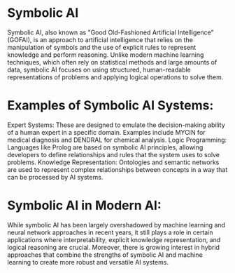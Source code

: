 # Symbolic AI

Symbolic AI, also known as "Good Old-Fashioned Artificial Intelligence" (GOFAI), is an approach to artificial intelligence that relies on the manipulation of symbols and the use of explicit rules to represent knowledge and perform reasoning. Unlike modern machine learning techniques, which often rely on statistical methods and large amounts of data, symbolic AI focuses on using structured, human-readable representations of problems and applying logical operations to solve them.

# Examples of Symbolic AI Systems:
Expert Systems: These are designed to emulate the decision-making ability of a human expert in a specific domain. Examples include MYCIN for medical diagnosis and DENDRAL for chemical analysis.
Logic Programming: Languages like Prolog are based on symbolic AI principles, allowing developers to define relationships and rules that the system uses to solve problems.
Knowledge Representation: Ontologies and semantic networks are used to represent complex relationships between concepts in a way that can be processed by AI systems.

# Symbolic AI in Modern AI:
While symbolic AI has been largely overshadowed by machine learning and neural network approaches in recent years, it still plays a role in certain applications where interpretability, explicit knowledge representation, and logical reasoning are crucial. Moreover, there is growing interest in hybrid approaches that combine the strengths of symbolic AI and machine learning to create more robust and versatile AI systems.